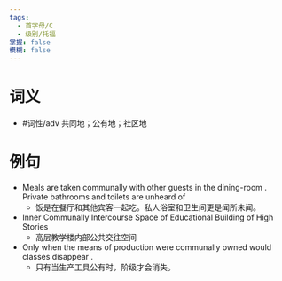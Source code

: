 ```yaml
---
tags:
  - 首字母/C
  - 级别/托福
掌握: false
模糊: false
---
```

# 词义
- #词性/adv  共同地；公有地；社区地
# 例句
- Meals are taken communally with other guests in the dining-room . Private bathrooms and toilets are unheard of
	- 饭是在餐厅和其他宾客一起吃。私人浴室和卫生间更是闻所未闻。
- Inner Communally Intercourse Space of Educational Building of High Stories
	- 高层教学楼内部公共交往空间
- Only when the means of production were communally owned would classes disappear .
	- 只有当生产工具公有时，阶级才会消失。
